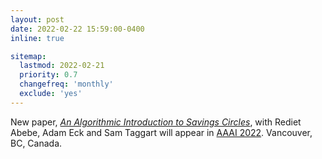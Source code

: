 ```yaml
---
layout: post
date: 2022-02-22 15:59:00-0400
inline: true

sitemap:
  lastmod: 2022-02-21
  priority: 0.7
  changefreq: 'monthly'
  exclude: 'yes'
---
```


New paper, *<a href="https://arxiv.org/abs/2203.12486" target="_blank">An Algorithmic Introduction to Savings Circles</a>*, with Rediet Abebe, Adam Eck and Sam Taggart will appear in <a href="https://aaai.org/Conferences/AAAI-22/" target="_blank"> AAAI 2022</a>. Vancouver, BC, Canada.

